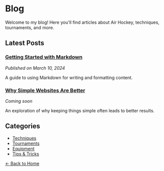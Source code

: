 # Blog

Welcome to my blog! Here you'll find articles about Air Hockey, techniques, tournaments, and more.

## Latest Posts

### [Getting Started with Markdown](/blog/getting-started)
*Published on March 10, 2024*

A guide to using Markdown for writing and formatting content.

### [Why Simple Websites Are Better](/blog/simple-websites)
*Coming soon*

An exploration of why keeping things simple often leads to better results.

## Categories

- [Techniques](/blog/category/techniques)
- [Tournaments](/blog/category/tournaments)
- [Equipment](/blog/category/equipment)
- [Tips & Tricks](/blog/category/tips)

[← Back to Home](/) 